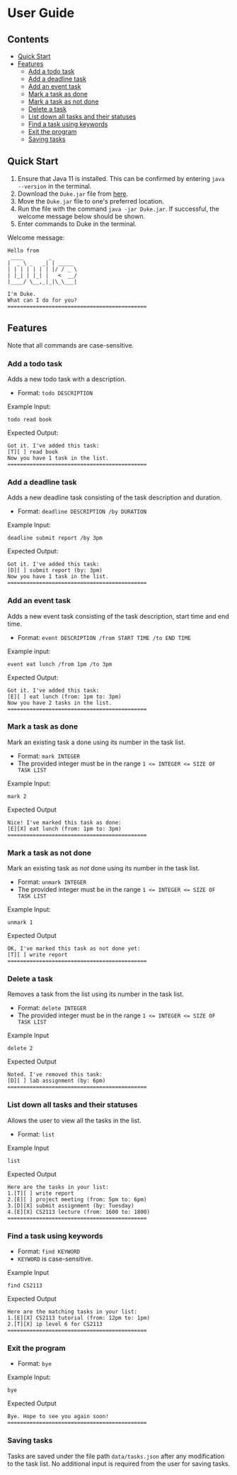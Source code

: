 # User Guide


## Contents
- [Quick Start](#quick-start)
- [Features](#features)
    - [Add a todo task](#todo)
    - [Add a deadline task](#deadline)
    - [Add an event task](#event)
    - [Mark a task as done](#mark-done)
    - [Mark a task as not done](#mark-not-done)
    - [Delete a task](#delete)
    - [List down all tasks and their statuses](#list)
    - [Find a task using keywords](#find)
    - [Exit the program](#exit)
    - [Saving tasks](#save)

## Quick Start <a name="quick-start"></a>
1. Ensure that Java 11 is installed. This can be confirmed by entering `java --version` in the terminal.
2. Download the `Duke.jar` file from [here](https://github.com/ysl-28/ip/releases/tag/v0.3).
3. Move the `Duke.jar` file to one's preferred location.
4. Run the file with the command `java -jar Duke.jar`. If successful, the welcome message below should be shown.
5. Enter commands to Duke in the terminal.


Welcome message:
```
Hello from
 ____        _
|  _ \ _   _| | _____
| | | | | | | |/ / _ \
| |_| | |_| |   <  __/
|____/ \__,_|_|\_\___|

I'm Duke.
What can I do for you?
============================================
```

## Features <a name="features"></a>
Note that all commands are case-sensitive.
### Add a todo task <a name="todo"></a>
Adds a new todo task with a description.
- Format: `todo DESCRIPTION`

Example Input:
```
todo read book
```
Expected Output:
```
Got it. I've added this task:
[T][ ] read book
Now you have 1 task in the list.
============================================

```

### Add a deadline task <a name="deadline"></a>

Adds a new deadline task consisting of the task description and duration.
- Format: `deadline DESCRIPTION /by DURATION`

Example Input:
```
deadline submit report /by 3pm
```

Expected Output:
```
Got it. I've added this task:
[D][ ] submit report (by: 3pm)
Now you have 1 task in the list.
============================================
```

### Add an event task <a name="event"></a>
Adds a new event task consisting of the task description, start time and end time.
- Format: `event DESCRIPTION /from START TIME /to END TIME`

Example input:
```agsl
event eat lunch /from 1pm /to 3pm
```

Expected Output:
```
Got it. I've added this task:
[E][ ] eat lunch (from: 1pm to: 3pm)
Now you have 2 tasks in the list.
============================================
```

### Mark a task as done <a name="mark-done"></a>
Mark an existing task a done using its number in the task list.
- Format: `mark INTEGER`
- The provided integer must be in the range `1 <= INTEGER <= SIZE OF TASK LIST`


Example Input:
```
mark 2
```

Expected Output
```
Nice! I've marked this task as done:
[E][X] eat lunch (from: 1pm to: 3pm)
============================================
```
### Mark a task as not done <a name="mark-not-done"></a>
Mark an existing task as _not_ done using its number in the task list.
- Format: `unmark INTEGER`
- The provided integer must be in the range `1 <= INTEGER <= SIZE OF TASK LIST`

Example Input:
```
unmark 1
```
Expected Output
```
OK, I've marked this task as not done yet:
[T][ ] write report
============================================
```
### Delete a task <a name="delete"></a>
Removes a task from the list using its number in the task list.
- Format: `delete INTEGER`
- The provided integer must be in the range `1 <= INTEGER <= SIZE OF TASK LIST`

Example Input
```
delete 2
```

Expected Output
```
Noted. I've removed this task:
[D][ ] lab assignment (by: 6pm)
============================================
```
### List down all tasks and their statuses <a name="list"></a>
Allows the user to view all the tasks in the list.
- Format: `list`

Example Input
```
list
```

Expected Output
```
Here are the tasks in your list:
1.[T][ ] write report
2.[E][ ] project meeting (from: 5pm to: 6pm)
3.[D][X] submit assignment (by: Tuesday)
4.[E][X] CS2113 lecture (from: 1600 to: 1800)
============================================
```

### Find a task using keywords <a name="find"></a>
- Format: `find KEYWORD`
- `KEYWORD` is case-sensitive.

Example Input
```
find CS2113
```

Expected Output
```
Here are the matching tasks in your list:
1.[E][X] CS2113 tutorial (from: 12pm to: 1pm)
2.[T][X] ip level 6 for CS2113
============================================
```
### Exit the program <a name="exit"></a>
- Format: `bye`

Example Input:
```
bye
```

Expected Output
```
Bye. Hope to see you again soon!
============================================
```

### Saving tasks <a name="save"></a>
Tasks are saved under the file path `data/tasks.json` after any modification to the task list. No additional input is required from the user for saving tasks.

